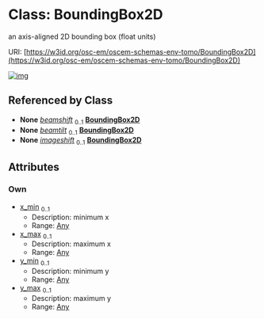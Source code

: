 
# Class: BoundingBox2D

an axis-aligned 2D bounding box (float units)

URI: [https://w3id.org/osc-em/oscem-schemas-env-tomo/BoundingBox2D](https://w3id.org/osc-em/oscem-schemas-env-tomo/BoundingBox2D)


[![img](https://yuml.me/diagram/nofunky;dir:TB/class/[Any]<y_max%200..1-++[BoundingBox2D],[Any]<y_min%200..1-++[BoundingBox2D],[Any]<x_max%200..1-++[BoundingBox2D],[Any]<x_min%200..1-++[BoundingBox2D],[Acquisition]++-%20beamshift%200..1>[BoundingBox2D],[Acquisition]++-%20beamtilt%200..1>[BoundingBox2D],[Acquisition]++-%20imageshift%200..1>[BoundingBox2D],[Any],[Acquisition])](https://yuml.me/diagram/nofunky;dir:TB/class/[Any]<y_max%200..1-++[BoundingBox2D],[Any]<y_min%200..1-++[BoundingBox2D],[Any]<x_max%200..1-++[BoundingBox2D],[Any]<x_min%200..1-++[BoundingBox2D],[Acquisition]++-%20beamshift%200..1>[BoundingBox2D],[Acquisition]++-%20beamtilt%200..1>[BoundingBox2D],[Acquisition]++-%20imageshift%200..1>[BoundingBox2D],[Any],[Acquisition])

## Referenced by Class

 *  **None** *[beamshift](beamshift.md)*  <sub>0..1</sub>  **[BoundingBox2D](BoundingBox2D.md)**
 *  **None** *[beamtilt](beamtilt.md)*  <sub>0..1</sub>  **[BoundingBox2D](BoundingBox2D.md)**
 *  **None** *[imageshift](imageshift.md)*  <sub>0..1</sub>  **[BoundingBox2D](BoundingBox2D.md)**

## Attributes


### Own

 * [x_min](x_min.md)  <sub>0..1</sub>
     * Description: minimum x
     * Range: [Any](Any.md)
 * [x_max](x_max.md)  <sub>0..1</sub>
     * Description: maximum x
     * Range: [Any](Any.md)
 * [y_min](y_min.md)  <sub>0..1</sub>
     * Description: minimum y
     * Range: [Any](Any.md)
 * [y_max](y_max.md)  <sub>0..1</sub>
     * Description: maximum y
     * Range: [Any](Any.md)
